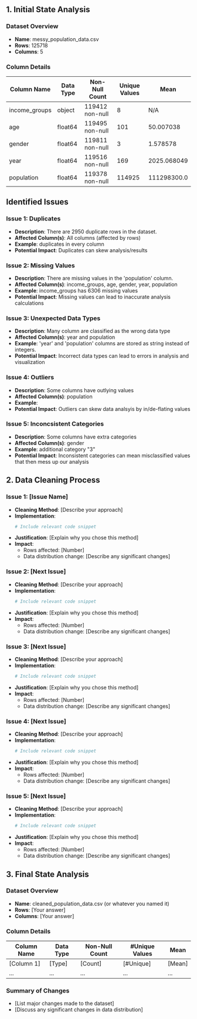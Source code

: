 

## 1. Initial State Analysis

### Dataset Overview
- **Name**: messy_population_data.csv
- **Rows**: 125718 
- **Columns**: 5

### Column Details
| Column Name     | Data Type | Non-Null Count  | Unique Values | Mean         |
|------------------|-----------|-----------------|---------------|--------------|
| income_groups     | object    | 119412 non-null | 8             | N/A          |
| age               | float64  | 119495 non-null | 101           | 50.007038    |
| gender            | float64  | 119811 non-null | 3             | 1.578578     |
| year              | float64  | 119516 non-null | 169           | 2025.068049  |
| population        | float64  | 119378 non-null | 114925        | 111298300.0  |


## Identified Issues

### Issue 1: Duplicates
- **Description**: There are 2950 duplicate rows in the dataset.
- **Affected Column(s)**: All columns (affected by rows)
- **Example**: duplicates in every column
- **Potential Impact**: Duplicates can skew analysis/results 

### Issue 2: Missing Values
- **Description**: There are missing values in the 'population' column.
- **Affected Column(s)**: income_groups, age, gender, year, population       
- **Example**: income_groups has 6306 missing values 
- **Potential Impact**: Missing values can lead to inaccurate analysis calculations 

### Issue 3: Unexpected Data Types
- **Description**: Many column are classified as the wrong data type
- **Affected Column(s)**: year and population
- **Example**: 'year' and 'population' columns are stored as string instead of integers.
- **Potential Impact**: Incorrect data types can lead to errors in analysis and visualization

### Issue 4: Outliers
- **Description**: Some columns have outlying values
- **Affected Column(s)**: population
- **Example**: 
- **Potential Impact**: Outliers can skew data analsyis by in/de-flating values

### Issue 5: Inconcsistent Categories
- **Description**: Some columns have extra categories
- **Affected Column(s)**: gender
- **Example**: additional category "3"
- **Potential Impact**: Inconsistent categories can mean misclassified values that then mess up our analysis


## 2. Data Cleaning Process

### Issue 1: [Issue Name]
- **Cleaning Method**: [Describe your approach]
- **Implementation**:
  ```python
  # Include relevant code snippet
  ```
- **Justification**: [Explain why you chose this method]
- **Impact**: 
  - Rows affected: [Number]
  - Data distribution change: [Describe any significant changes]

### Issue 2: [Next Issue]
- **Cleaning Method**: [Describe your approach]
- **Implementation**:
  ```python
  # Include relevant code snippet
  ```
- **Justification**: [Explain why you chose this method]
- **Impact**: 
  - Rows affected: [Number]
  - Data distribution change: [Describe any significant changes]

### Issue 3: [Next Issue]
- **Cleaning Method**: [Describe your approach]
- **Implementation**:
  ```python
  # Include relevant code snippet
  ```
- **Justification**: [Explain why you chose this method]
- **Impact**: 
  - Rows affected: [Number]
  - Data distribution change: [Describe any significant changes]

### Issue 4: [Next Issue]
- **Cleaning Method**: [Describe your approach]
- **Implementation**:
  ```python
  # Include relevant code snippet
  ```
- **Justification**: [Explain why you chose this method]
- **Impact**: 
  - Rows affected: [Number]
  - Data distribution change: [Describe any significant changes]

### Issue 5: [Next Issue]
- **Cleaning Method**: [Describe your approach]
- **Implementation**:
  ```python
  # Include relevant code snippet
  ```
- **Justification**: [Explain why you chose this method]
- **Impact**: 
  - Rows affected: [Number]
  - Data distribution change: [Describe any significant changes]


## 3. Final State Analysis

### Dataset Overview
- **Name**: cleaned_population_data.csv (or whatever you named it)
- **Rows**: [Your answer]
- **Columns**: [Your answer]

### Column Details
| Column Name | Data Type | Non-Null Count | #Unique Values |  Mean  |
|-------------|-----------|----------------|----------------|--------|
| [Column 1]  | [Type]    | [Count]        | [#Unique]      | [Mean] |
| ...         | ...       | ...            | ...            | ...    |

### Summary of Changes
- [List major changes made to the dataset]
- [Discuss any significant changes in data distribution]

